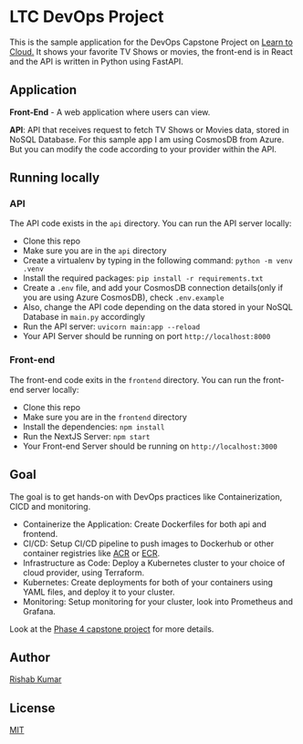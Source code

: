 # LTC DevOps Project

This is the sample application for the DevOps Capstone Project on [Learn to Cloud.](https://learntocloud.guide)
It shows your favorite TV Shows or movies, the front-end is in React and the API is written in Python using FastAPI.

## Application

**Front-End** - A web application where users can view.

**API**: API that receives request to fetch TV Shows or Movies data, stored in NoSQL Database. For this sample app I am using CosmosDB from Azure. But you can modify the code according to your provider within the API.

## Running locally

### API

The API code exists in the `api` directory. You can run the API server locally:

- Clone this repo
- Make sure you are in the `api` directory
- Create a virtualenv by typing in the following command: `python -m venv .venv`
- Install the required packages: `pip install -r requirements.txt`
- Create a `.env` file, and add your CosmosDB connection details(only if you are using Azure CosmosDB), check  `.env.example`
- Also, change the API code depending on the data stored in your NoSQL Database in `main.py` accordingly
- Run the API server: `uvicorn main:app --reload`
- Your API Server should be running on port `http://localhost:8000`

### Front-end

The front-end code exits in the `frontend` directory. You can run the front-end server locally:

- Clone this repo
- Make sure you are in the `frontend` directory
- Install the dependencies: `npm install`
- Run the NextJS Server: `npm start`
- Your Front-end Server should be running on `http://localhost:3000`

## Goal

The goal is to get hands-on with DevOps practices like Containerization, CICD and monitoring.

- Containerize the Application: Create Dockerfiles for both api and frontend.
- CI/CD: Setup CI/CD pipeline to push images to Dockerhub or other container registries like [ACR](https://azure.microsoft.com/en-us/products/container-registry) or [ECR](https://aws.amazon.com/ecr/).
- Infrastructure as Code: Deploy a Kubernetes cluster to your choice of cloud provider, using Terraform.
- Kubernetes: Create deployments for both of your containers using YAML files, and deploy it to your cluster.
- Monitoring: Setup monitoring for your cluster, look into Prometheus and Grafana.

Look at the [Phase 4 capstone project](https://learntocloud.guide/phase4/) for more details.

## Author

[Rishab Kumar](https://github.com/rishabkumar7)

## License

[MIT](./LICENSE)
